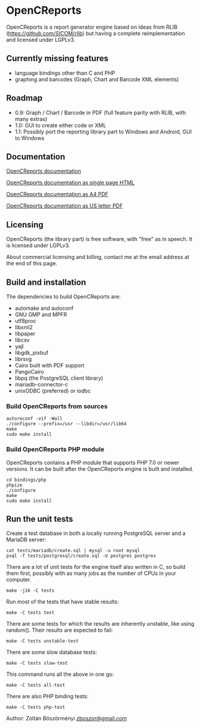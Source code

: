 # OpenCReports

OpenCReports is a report generator engine based on ideas from RLIB
(https://github.com/SICOM/rlib) but having a complete
reimplementation and licensed under LGPLv3.

## Currently missing features

* language bindings other than C and PHP
* graphing and barcodes (Graph, Chart and Barcode XML elements)

## Roadmap

* 0.9: Graph / Chart / Barcode in PDF (full feature parity with RLIB, with many extras)
* 1.0: GUI to create either code or XML
* 1.1: Possibly port the reporting library part to Windows and Android, GUI to Windows

## Documentation

[OpenCReports documentation](https://zboszor.github.io/OpenCReports-docs/index.html)

[OpenCReports documentation as single page HTML](https://zboszor.github.io/OpenCReports-docs/OpenCReports.html)

[OpenCReports documentation as A4 PDF](https://zboszor.github.io/OpenCReports-A4.pdf)

[OpenCReports documentation as US letter PDF](https://zboszor.github.io/OpenCReports-US.pdf)

## Licensing

OpenCReports (the library part) is free software, with "free" as in speech.
It is licensed under LGPLv3.

About commercial licensing and billing, contact me at the email address at the end of this page.

## Build and installation

The dependencies to build OpenCReports are:

* automake and autoconf
* GNU GMP and MPFR
* utf8proc
* libxml2
* libpaper
* libcsv
* yajl
* libgdk_pixbuf
* librsvg
* Cairo built with PDF support
* PangoCairo
* libpq (the PostgreSQL client library)
* mariadb-connector-c
* unixODBC (preferred) or iodbc

### Build OpenCReports from sources

```
autoreconf -vif -Wall
./configure --prefix=/usr --libdir=/usr/lib64
make
sudo make install
```

### Build OpenCReports PHP module

OpenCReports contains a PHP module that supports PHP 7.0 or newer versions.
It can be built after the OpenCReports engine is built and installed.

```
cd bindings/php
phpize
./configure
make
sudo make install
```

## Run the unit tests

Create a test database in both a locally running PostgreSQL server and
a MariaDB server:

```
cat tests/mariadb/create.sql | mysql -u root mysql
psql -f tests/postgresql/create.sql -U postgres postgres
```

There are a lot of unit tests for the engine itself also written in C,
so build them first, possibly with as many jobs as the number of CPUs
in your computer.

```
make -j16 -C tests
```

Run most of the tests that have stable results:

```
make -C tests test
```

There are some tests for which the results are inherently unstable,
like using random(). Their results are expected to fail:

```
make -C tests unstable-test
```

There are some slow database tests:

```
make -C tests slow-test
```

This command runs all the above in one go:

```
make -C tests all-test
```

There are also PHP binding tests:

```
make -C tests php-test
```

Author: Zoltán Böszörményi <zboszor@gmail.com>
